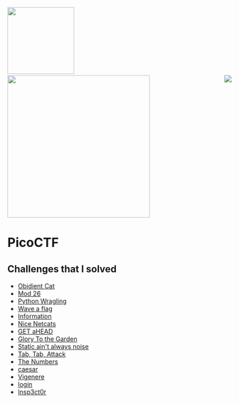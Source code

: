 <img src ="https://img.shields.io/badge/PicoGym%20Score-570%20-blueviolet" width = 150 /> &nbsp;&nbsp;&nbsp;&nbsp; &nbsp;&nbsp;&nbsp; <a href ="https://play.picoctf.org/users/Stephen_Nedumbally"><img src ="https://img.shields.io/badge/PicoCTF%20Username-Stephen__Nedumbally%20-brightgreen" width = 320 /></a>
<a href ="https://play.picoctf.org/practice?"><img src ="https://picoctf.org/img/logos/picoctf-logo-horizontal-white.svg" align = "right" /></a>

# PicoCTF 
<h2>
Challenges that I solved</h2>

* [Obidient Cat](https://github.com/Drupad-DeV/Bi0s-Tasks/tree/main/PicoCTf/Obedient%20Cat)
* [Mod 26](https://github.com/Drupad-DeV/Bi0s-Tasks/tree/main/PicoCTf/Mod%2026)
* [Python Wragling](https://github.com/Drupad-DeV/Bi0s-Tasks/tree/main/PicoCTf/Python%20Wragling)
* [Wave a flag](https://github.com/Drupad-DeV/Bi0s-Tasks/tree/main/PicoCTf/Wave%20a%20flag)
* [Information](https://github.com/Drupad-DeV/Bi0s-Tasks/tree/main/PicoCTf/Information)
* [Nice Netcats](https://github.com/Drupad-DeV/Bi0s-Tasks/tree/main/PicoCTf/Nice%20Netcats)
* [GET aHEAD](https://github.com/Drupad-DeV/Bi0s-Tasks/tree/main/PicoCTf/GETaHEAD)
* [Glory To the Garden](https://github.com/Drupad-DeV/Bi0s-Tasks/tree/main/PicoCTf/Glory%20of%20the%20Garden)
* [Static ain't always noise](https://github.com/Drupad-DeV/Bi0s-Tasks/tree/main/PicoCTf/Static%20ain't%20always%20noise)
* [Tab, Tab, Attack](https://github.com/Drupad-DeV/Bi0s-Tasks/tree/main/PicoCTf/Tab,%20Tab,%20Attack)
* [The Numbers](https://github.com/Drupad-DeV/Bi0s-Tasks/tree/main/PicoCTf/The%20Numbers)
* [caesar](https://github.com/Drupad-DeV/Bi0s-Tasks/tree/main/PicoCTf/caeser)
* [Vigenere](https://github.com/Drupad-DeV/Bi0s-Tasks/tree/main/PicoCTf/Vigenere)
* [login](https://github.com/Drupad-DeV/Bi0s-Tasks/tree/main/PicoCTf/login) 
* [Insp3ct0r](https://github.com/Drupad-DeV/Bi0s-Tasks/tree/main/PicoCTf/Insp3ct0r)
